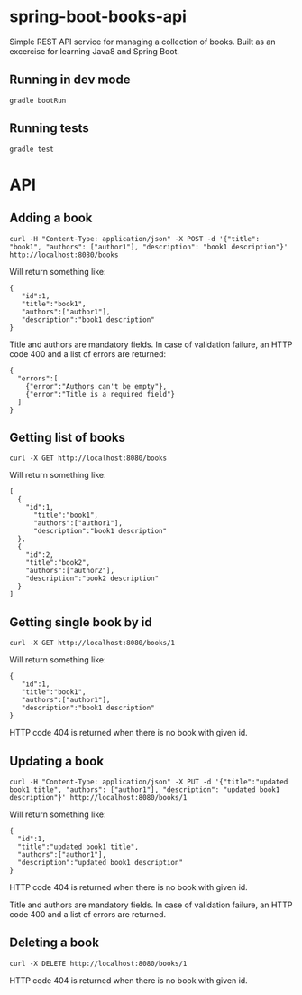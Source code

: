 # spring-boot-books-api

Simple REST API service for managing a collection of books.
Built as an excercise for learning Java8 and Spring Boot.

## Running in dev mode

```
gradle bootRun
```

## Running tests

```
gradle test
```


# API

## Adding a book

```
curl -H "Content-Type: application/json" -X POST -d '{"title": "book1", "authors": ["author1"], "description": "book1 description"}' http://localhost:8080/books
```

Will return something like:

```
{
   "id":1,
   "title":"book1",
   "authors":["author1"],
   "description":"book1 description"
}
```

Title and authors are mandatory fields.
In case of validation failure, an HTTP code 400 and a list of errors are returned:

```
{
  "errors":[
    {"error":"Authors can't be empty"},
    {"error":"Title is a required field"}
  ]
}
```

## Getting list of books

```
curl -X GET http://localhost:8080/books
```

Will return something like:

```
[
  {
    "id":1,
      "title":"book1",
      "authors":["author1"],
      "description":"book1 description"
  },
  {
    "id":2,
    "title":"book2",
    "authors":["author2"],
    "description":"book2 description"
  }
]
```

## Getting single book by id

```
curl -X GET http://localhost:8080/books/1
```

Will return something like:

```
{
   "id":1,
   "title":"book1",
   "authors":["author1"],
   "description":"book1 description"
}
```

HTTP code 404 is returned when there is no book with given id.

## Updating a book

```
curl -H "Content-Type: application/json" -X PUT -d '{"title":"updated book1 title", "authors": ["author1"], "description": "updated book1 description"}' http://localhost:8080/books/1
```

Will return something like:

```
{
  "id":1,
  "title":"updated book1 title",
  "authors":["author1"],
  "description":"updated book1 description"
}
```

HTTP code 404 is returned when there is no book with given id.

Title and authors are mandatory fields.
In case of validation failure, an HTTP code 400 and a list of errors are returned.


## Deleting a book

```
curl -X DELETE http://localhost:8080/books/1
```

HTTP code 404 is returned when there is no book with given id.
